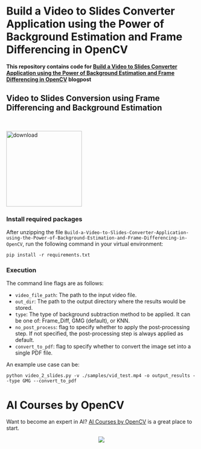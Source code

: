 # Build a Video to Slides Converter Application using the Power of Background Estimation and Frame Differencing in OpenCV

**This repository contains code for [Build a Video to Slides Converter Application using the Power of Background Estimation and Frame Differencing in OpenCV](https://learnopencv.com/video-to-slides-converter-using-background-subtraction/) blogpost**


## Video to Slides Conversion using Frame Differencing and Background Estimation

<br>

[<img src="https://learnopencv.com/wp-content/uploads/2022/07/download-button-e1657285155454.png" alt="download" width="200">](https://www.dropbox.com/scl/fo/3ln9cx3ddrmfiapa9atr5/h?dl=1&rlkey=j61webbj820sfwuggo58fgsd5)



### Install required packages

After unzipping the file `Build-a-Video-to-Slides-Converter-Application-using-the-Power-of-Background-Estimation-and-Frame-Differencing-in-OpenCV`, run the following command in your virtual environment:
```
pip install -r requirements.txt
```

### Execution

The command line flags are as follows:

* `video_file_path`: The path to the input video file.
* `out_dir`: The path to the output directory where the results would be stored.
* `type`: The type of background subtraction method to be applied. It can be one of: Frame_Diff, GMG (default), or KNN.
* `no_post_process`: flag to specify whether to apply the post-processing step. If not specified, the post-processing step is always applied as default.
* `convert_to_pdf`: flag to specify whether to convert the image set into a single PDF file.


An example use case can be:

```
python video_2_slides.py -v ./samples/vid_test.mp4 -o output_results --type GMG --convert_to_pdf
```

# AI Courses by OpenCV

Want to become an expert in AI? [AI Courses by OpenCV](https://opencv.org/courses/) is a great place to start. 

<a href="https://opencv.org/courses/">
<p align="center"> 
<img src="https://learnopencv.com/wp-content/uploads/2023/01/AI-Courses-By-OpenCV-Github.png">
</p>
</a>
